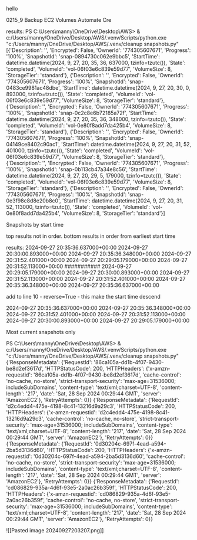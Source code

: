 hello

0215_9 Backup EC2 Volumes Automate Cre

results: PS C:\Users\manny\OneDrive\Desktop\AWS> & c:/Users/manny/OneDrive/Desktop/AWS/.venv/Scripts/python.exe "c:/Users/manny/OneDrive/Desktop/AWS/.venv/cleanup snapshots.py"
[{'Description': '', 'Encrypted': False, 'OwnerId': '774305607671', 'Progress': '100%', 'SnapshotId': 'snap-0894730c062e9bbc5', 'StartTime': datetime.datetime(2024, 9, 27, 20, 35, 36, 637000, tzinfo=tzutc()), 'State': 'completed', 'VolumeId': 'vol-06f03e6c839e59d77', 'VolumeSize': 8, 'StorageTier': 'standard'}, {'Description': '', 'Encrypted': False, 'OwnerId': '774305607671', 'Progress': '100%', 'SnapshotId': 'snap-0483ce9981ac48dbe', 'StartTime': datetime.datetime(2024, 9, 27, 20, 30, 0, 893000, tzinfo=tzutc()), 'State': 'completed', 'VolumeId': 'vol-06f03e6c839e59d77', 'VolumeSize': 8, 'StorageTier': 'standard'}, {'Description': '', 'Encrypted': False, 'OwnerId': '774305607671', 'Progress': '100%', 'SnapshotId': 'snap-0c2c8e6b72185a72f', 'StartTime': datetime.datetime(2024, 9, 27, 20, 35, 36, 348000, tzinfo=tzutc()), 'State': 'completed', 'VolumeId': 'vol-0e80f8add7da425b4', 'VolumeSize': 8, 'StorageTier': 'standard'}, {'Description': '', 'Encrypted': False, 'OwnerId': '774305607671', 'Progress': '100%', 'SnapshotId': 'snap-04149ce8402c90ac1', 'StartTime': datetime.datetime(2024, 9, 27, 20, 31, 52, 401000, tzinfo=tzutc()), 'State': 'completed', 'VolumeId': 'vol-06f03e6c839e59d77', 'VolumeSize': 8, 'StorageTier': 'standard'}, {'Description': '', 'Encrypted': False, 'OwnerId': '774305607671', 'Progress': '100%', 'SnapshotId': 'snap-0b113cb47a34e8c56', 'StartTime': datetime.datetime(2024, 9, 27, 20, 29, 5, 179000, tzinfo=tzutc()), 'State': 'completed', 'VolumeId': 'vol-06f03e6c839e59d77', 'VolumeSize': 8, 'StorageTier': 'standard'}, {'Description': '', 'Encrypted': False, 'OwnerId': '774305607671', 'Progress': '100%', 'SnapshotId': 'snap-0e3f98c8d8e20b8c0', 'StartTime': datetime.datetime(2024, 9, 27, 20, 31, 52, 113000, tzinfo=tzutc()), 'State': 'completed', 'VolumeId': 'vol-0e80f8add7da425b4', 'VolumeSize': 8, 'StorageTier': 'standard'}]




Snapshots by start time

top results not in order. bottom results in order from earliest start time

results:
2024-09-27 20:35:36.637000+00:00
2024-09-27 20:30:00.893000+00:00
2024-09-27 20:35:36.348000+00:00
2024-09-27 20:31:52.401000+00:00
2024-09-27 20:29:05.179000+00:00
2024-09-27 20:31:52.113000+00:00
###########
2024-09-27 20:29:05.179000+00:00
2024-09-27 20:30:00.893000+00:00
2024-09-27 20:31:52.113000+00:00
2024-09-27 20:31:52.401000+00:00
2024-09-27 20:35:36.348000+00:00
2024-09-27 20:35:36.637000+00:00

add to line 10 - reverse=True - this make the start time descend

2024-09-27 20:35:36.637000+00:00
2024-09-27 20:35:36.348000+00:00
2024-09-27 20:31:52.401000+00:00
2024-09-27 20:31:52.113000+00:00
2024-09-27 20:30:00.893000+00:00
2024-09-27 20:29:05.179000+00:00




Most current snapshots only


PS C:\Users\manny\OneDrive\Desktop\AWS> & c:/Users/manny/OneDrive/Desktop/AWS/.venv/Scripts/python.exe "c:/Users/manny/OneDrive/Desktop/AWS/.venv/cleanup snapshots.py"
{'ResponseMetadata': {'RequestId': '86ca105a-dd1b-4f07-9430-be8d2ef3617d', 'HTTPStatusCode': 200, 'HTTPHeaders': {'x-amzn-requestid': '86ca105a-dd1b-4f07-9430-be8d2ef3617d', 'cache-control': 'no-cache, no-store', 'strict-transport-security': 'max-age=31536000; includeSubDomains', 'content-type': 'text/xml;charset=UTF-8', 'content-length': '217', 'date': 'Sat, 28 Sep 2024 00:29:44 GMT', 'server': 'AmazonEC2'}, 'RetryAttempts': 0}}
{'ResponseMetadata': {'RequestId': 'd2c4edd4-475e-4198-8c41-13216d9a29c3', 'HTTPStatusCode': 200, 'HTTPHeaders': {'x-amzn-requestid': 'd2c4edd4-475e-4198-8c41-13216d9a29c3', 'cache-control': 'no-cache, no-store', 'strict-transport-security': 'max-age=31536000; includeSubDomains', 'content-type': 'text/xml;charset=UTF-8', 'content-length': '217', 'date': 'Sat, 28 Sep 2024 00:29:44 GMT', 'server': 'AmazonEC2'}, 'RetryAttempts': 0}}
{'ResponseMetadata': {'RequestId': '0d30204c-697f-4ead-a594-2ba5d3136d60', 'HTTPStatusCode': 200, 'HTTPHeaders': {'x-amzn-requestid': '0d30204c-697f-4ead-a594-2ba5d3136d60', 'cache-control': 'no-cache, no-store', 'strict-transport-security': 'max-age=31536000; includeSubDomains', 'content-type': 'text/xml;charset=UTF-8', 'content-length': '217', 'date': 'Sat, 28 Sep 2024 00:29:44 GMT', 'server': 'AmazonEC2'}, 'RetryAttempts': 0}}
{'ResponseMetadata': {'RequestId': 'cd086829-935a-4d6f-93e5-2a0ac26b359f', 'HTTPStatusCode': 200, 'HTTPHeaders': {'x-amzn-requestid': 'cd086829-935a-4d6f-93e5-2a0ac26b359f', 'cache-control': 'no-cache, no-store', 'strict-transport-security': 'max-age=31536000; includeSubDomains', 'content-type': 'text/xml;charset=UTF-8', 'content-length': '217', 'date': 'Sat, 28 Sep 2024 00:29:44 GMT', 'server': 'AmazonEC2'}, 'RetryAttempts': 0}}

![[Pasted image 20240927203207.png]]
